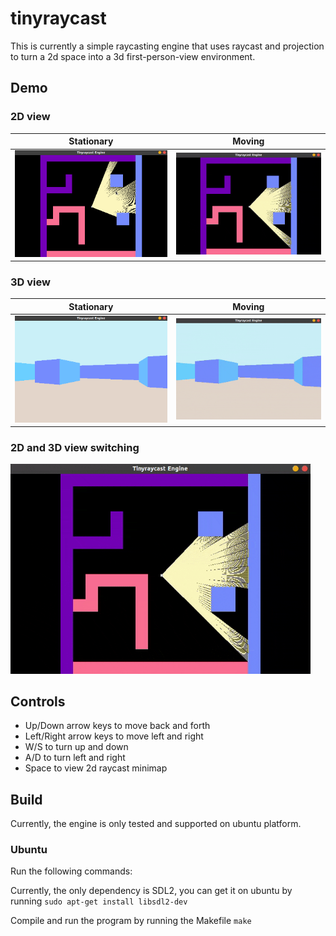 # tinyraycast

This is currently a simple raycasting engine that uses raycast and projection to turn a 2d space into a 3d first-person-view environment.

## Demo
### 2D view

Stationary | Moving
--- | ---
<img src="./demo/2d_view.png" width="480"> | <img src="./demo/2d_movement.gif" width="480"> 

### 3D view

Stationary | Moving
--- | ---
<img src="./demo/3d_view.png" width="480"> | <img src="./demo/3d_movement.gif" width="480"> 

### 2D and 3D view switching
<img src="./demo/2d_3d_trasition.gif" width="480"> 

## Controls
- Up/Down arrow keys to move back and forth
- Left/Right arrow keys to move left and right
- W/S to turn up and down
- A/D to turn left and right
- Space to view 2d raycast minimap

## Build
Currently, the engine is only tested and supported on ubuntu platform.
### Ubuntu
Run the following commands:

Currently, the only dependency is SDL2, you can get it on ubuntu by running `sudo apt-get install libsdl2-dev`

Compile and run the program by running the Makefile `make`
